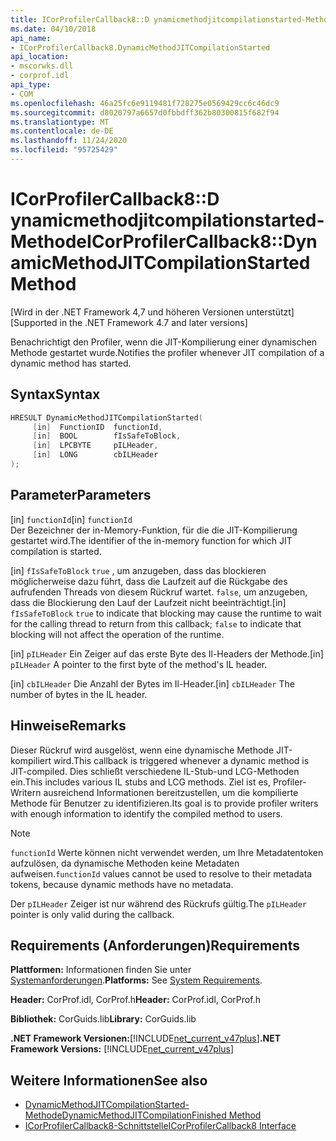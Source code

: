 ```yaml
---
title: ICorProfilerCallback8::D ynamicmethodjitcompilationstarted-Methode
ms.date: 04/10/2018
api_name:
- ICorProfilerCallback8.DynamicMethodJITCompilationStarted
api_location:
- mscorwks.dll
- corprof.idl
api_type:
- COM
ms.openlocfilehash: 46a25fc6e9119481f728275e0569429cc6c46dc9
ms.sourcegitcommit: d8020797a6657d0fbbdff362b80300815f682f94
ms.translationtype: MT
ms.contentlocale: de-DE
ms.lasthandoff: 11/24/2020
ms.locfileid: "95725429"
---
```

# <a name="icorprofilercallback8dynamicmethodjitcompilationstarted-method"></a><span data-ttu-id="45776-102">ICorProfilerCallback8::D ynamicmethodjitcompilationstarted-Methode</span><span class="sxs-lookup"><span data-stu-id="45776-102">ICorProfilerCallback8::DynamicMethodJITCompilationStarted Method</span></span>

<span data-ttu-id="45776-103">[Wird in der .NET Framework 4,7 und höheren Versionen unterstützt]</span><span class="sxs-lookup"><span data-stu-id="45776-103">[Supported in the .NET Framework 4.7 and later versions]</span></span>  
  
<span data-ttu-id="45776-104">Benachrichtigt den Profiler, wenn die JIT-Kompilierung einer dynamischen Methode gestartet wurde.</span><span class="sxs-lookup"><span data-stu-id="45776-104">Notifies the profiler whenever JIT compilation of a dynamic method has started.</span></span>  
  
## <a name="syntax"></a><span data-ttu-id="45776-105">Syntax</span><span class="sxs-lookup"><span data-stu-id="45776-105">Syntax</span></span>  
  
```cpp  
HRESULT DynamicMethodJITCompilationStarted(  
     [in]  FunctionID  functionId,
     [in]  BOOL        fIsSafeToBlock,
     [in]  LPCBYTE     pILHeader,
     [in]  LONG        cbILHeader
);  
```  
  
## <a name="parameters"></a><span data-ttu-id="45776-106">Parameter</span><span class="sxs-lookup"><span data-stu-id="45776-106">Parameters</span></span>  

<span data-ttu-id="45776-107">[in] `functionId`</span><span class="sxs-lookup"><span data-stu-id="45776-107">[in] `functionId`</span></span>  
<span data-ttu-id="45776-108">Der Bezeichner der in-Memory-Funktion, für die die JIT-Kompilierung gestartet wird.</span><span class="sxs-lookup"><span data-stu-id="45776-108">The identifier of the in-memory function for which JIT compilation is started.</span></span>

<span data-ttu-id="45776-109">[in] `fIsSafeToBlock` 
 `true` , um anzugeben, dass das blockieren möglicherweise dazu führt, dass die Laufzeit auf die Rückgabe des aufrufenden Threads von diesem Rückruf wartet. `false`, um anzugeben, dass die Blockierung den Lauf der Laufzeit nicht beeinträchtigt.</span><span class="sxs-lookup"><span data-stu-id="45776-109">[in] `fIsSafeToBlock`
`true` to indicate that blocking may cause the runtime to wait for the calling thread to return from this callback; `false` to indicate that blocking will not affect the operation of the runtime.</span></span>  

<span data-ttu-id="45776-110">[in] `pILHeader` Ein Zeiger auf das erste Byte des Il-Headers der Methode.</span><span class="sxs-lookup"><span data-stu-id="45776-110">[in] `pILHeader` A pointer to the first byte of the method's IL header.</span></span>

<span data-ttu-id="45776-111">[in] `cbILHeader` Die Anzahl der Bytes im Il-Header.</span><span class="sxs-lookup"><span data-stu-id="45776-111">[in] `cbILHeader` The number of bytes in the IL header.</span></span>

## <a name="remarks"></a><span data-ttu-id="45776-112">Hinweise</span><span class="sxs-lookup"><span data-stu-id="45776-112">Remarks</span></span>  

<span data-ttu-id="45776-113">Dieser Rückruf wird ausgelöst, wenn eine dynamische Methode JIT-kompiliert wird.</span><span class="sxs-lookup"><span data-stu-id="45776-113">This callback is triggered whenever a dynamic method is JIT-compiled.</span></span> <span data-ttu-id="45776-114">Dies schließt verschiedene IL-Stub-und LCG-Methoden ein.</span><span class="sxs-lookup"><span data-stu-id="45776-114">This includes various IL stubs and LCG methods.</span></span> <span data-ttu-id="45776-115">Ziel ist es, Profiler-Writern ausreichend Informationen bereitzustellen, um die kompilierte Methode für Benutzer zu identifizieren.</span><span class="sxs-lookup"><span data-stu-id="45776-115">Its goal is to provide profiler writers with enough information to identify the compiled method to users.</span></span>

> [!NOTE]
> <span data-ttu-id="45776-116">`functionId` Werte können nicht verwendet werden, um Ihre Metadatentoken aufzulösen, da dynamische Methoden keine Metadaten aufweisen.</span><span class="sxs-lookup"><span data-stu-id="45776-116">`functionId` values cannot be used to resolve to their metadata tokens, because dynamic methods have no metadata.</span></span>

<span data-ttu-id="45776-117">Der `pILHeader` Zeiger ist nur während des Rückrufs gültig.</span><span class="sxs-lookup"><span data-stu-id="45776-117">The `pILHeader` pointer is only valid during the callback.</span></span>

## <a name="requirements"></a><span data-ttu-id="45776-118">Requirements (Anforderungen)</span><span class="sxs-lookup"><span data-stu-id="45776-118">Requirements</span></span>  

 <span data-ttu-id="45776-119">**Plattformen:** Informationen finden Sie unter [Systemanforderungen](../../get-started/system-requirements.md).</span><span class="sxs-lookup"><span data-stu-id="45776-119">**Platforms:** See [System Requirements](../../get-started/system-requirements.md).</span></span>  
  
 <span data-ttu-id="45776-120">**Header:** CorProf.idl, CorProf.h</span><span class="sxs-lookup"><span data-stu-id="45776-120">**Header:** CorProf.idl, CorProf.h</span></span>  
  
 <span data-ttu-id="45776-121">**Bibliothek:** CorGuids.lib</span><span class="sxs-lookup"><span data-stu-id="45776-121">**Library:** CorGuids.lib</span></span>  
  
 <span data-ttu-id="45776-122">**.NET Framework Versionen:**[!INCLUDE[net_current_v47plus](../../../../includes/net-current-v47plus.md)]</span><span class="sxs-lookup"><span data-stu-id="45776-122">**.NET Framework Versions:** [!INCLUDE[net_current_v47plus](../../../../includes/net-current-v47plus.md)]</span></span>  
  
## <a name="see-also"></a><span data-ttu-id="45776-123">Weitere Informationen</span><span class="sxs-lookup"><span data-stu-id="45776-123">See also</span></span>

- [<span data-ttu-id="45776-124">DynamicMethodJITCompilationStarted-Methode</span><span class="sxs-lookup"><span data-stu-id="45776-124">DynamicMethodJITCompilationFinished Method</span></span>](icorprofilercallback8-dynamicmethodjitcompilationfinished-method.md)
- [<span data-ttu-id="45776-125">ICorProfilerCallback8-Schnittstelle</span><span class="sxs-lookup"><span data-stu-id="45776-125">ICorProfilerCallback8 Interface</span></span>](icorprofilercallback8-interface.md)
